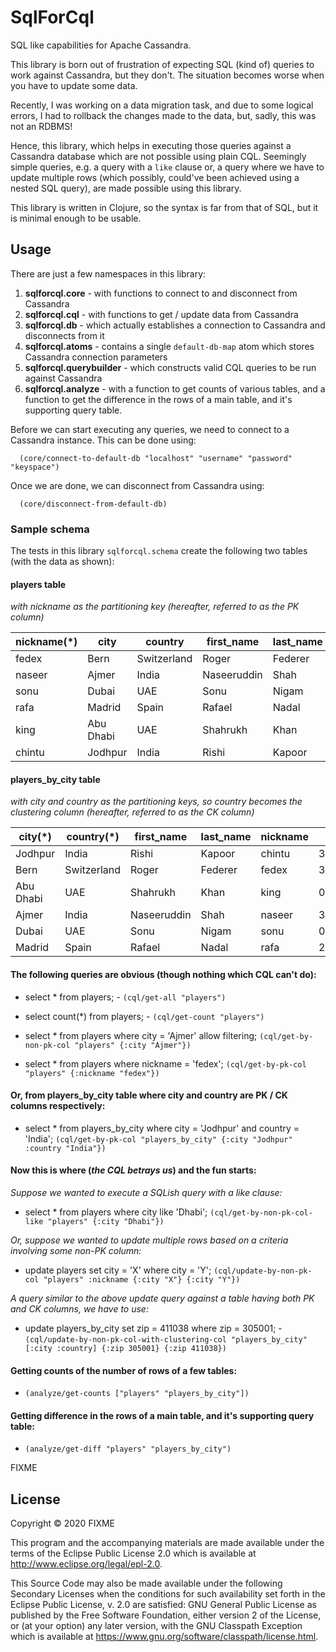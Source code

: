# SqlForCql

SQL like capabilities for Apache Cassandra.

This library is born out of frustration of expecting SQL (kind of) queries to work against Cassandra, but they don't. 
The situation becomes worse when you have to update some data.

Recently, I was working on a data migration task, and due to some logical errors, I had to rollback the changes made to
the data, but, sadly, this was not an RDBMS!

Hence, this library, which helps in executing those queries against a Cassandra database which are not possible using 
plain CQL. Seemingly simple queries, e.g. a query with a `like` clause or, a query where we have to update multiple
rows (which possibly, could've been achieved using a nested SQL query), are made possible using this library.

This library is written in Clojure, so the syntax is far from that of SQL, but it is minimal enough to be usable.

## Usage

There are just a few namespaces in this library:

1. **sqlforcql.core** - with functions to connect to and disconnect from Cassandra
2. **sqlforcql.cql** - with functions to get / update data from Cassandra
3. **sqlforcql.db** - which actually establishes a connection to Cassandra and disconnects from it
4. **sqlforcql.atoms** - contains a single `default-db-map` atom which stores Cassandra connection parameters
5. **sqlforcql.querybuilder** - which constructs valid CQL queries to be run against Cassandra
6. **sqlforcql.analyze** - with a function to get counts of various tables, and a function to get the difference in the 
   rows of a main table, and it's supporting query table.

Before we can start executing any queries, we need to connect to a Cassandra instance. This can be done using:
```
  (core/connect-to-default-db "localhost" "username" "password" "keyspace")
```

Once we are done, we can disconnect from Cassandra using:
```
  (core/disconnect-from-default-db)
```

### Sample schema

The tests in this library `sqlforcql.schema` create the following two tables (with the data as shown):

#### players table

*with nickname as the partitioning key (hereafter, referred to as the PK column)*

|nickname(*)|city     |country    |first_name |last_name|zip   |
|-----------|---------|-----------|-----------|---------|------|
|fedex      |Bern     |Switzerland|Roger      |Federer  |3001  |
|naseer     |Ajmer    |India      |Naseeruddin|Shah     |305001|
|sonu       |Dubai    |UAE        |Sonu       |Nigam    |00000 |
|rafa       |Madrid   |Spain      |Rafael     |Nadal    |28001 |
|king       |Abu Dhabi|UAE        |Shahrukh   |Khan     |00000 |
|chintu     |Jodhpur  |India      |Rishi      |Kapoor   |305001|

#### players_by_city table

*with city and country as the partitioning keys, so country becomes the clustering column (hereafter, referred to as 
the CK column)*

|city(*)  |country(*) |first_name |last_name  |nickname|zip   |
|---------|-----------|-----------|-----------|--------|------|
|Jodhpur  |India      |Rishi      |Kapoor     |chintu  |305001|
|Bern     |Switzerland|Roger      |Federer    |fedex   |3001  |
|Abu Dhabi|UAE        |Shahrukh   |Khan       |king    |00000 |
|Ajmer    |India      |Naseeruddin|Shah       |naseer  |305001|
|Dubai    |UAE        |Sonu       |Nigam      |sonu    |00000 |
|Madrid   |Spain      |Rafael     |Nadal      |rafa    |28001 |

#### The following queries are obvious (though nothing which CQL can't do):

* select * from players; - `(cql/get-all "players")`

* select count(*) from players; - `(cql/get-count "players")`

* select * from players where city = 'Ajmer' allow filtering; `(cql/get-by-non-pk-col "players" {:city "Ajmer"})`

* select * from players where nickname = 'fedex'; `(cql/get-by-pk-col "players" {:nickname "fedex"})`

#### Or, from players_by_city table where city and country are PK / CK columns respectively:

* select * from players_by_city where city = 'Jodhpur' and country = 'India'; 
`(cql/get-by-pk-col "players_by_city" {:city "Jodhpur" :country "India"})`

#### Now this is where (_the CQL betrays us_) and the fun starts:

_Suppose we wanted to execute a SQLish query with a like clause:_
* select * from players where city like 'Dhabi'; `(cql/get-by-non-pk-col-like "players" {:city "Dhabi"})`

_Or, suppose we wanted to update multiple rows based on a criteria involving some non-PK column:_
* update players set city = 'X' where city = 'Y'; `(cql/update-by-non-pk-col "players" :nickname {:city "X"} {:city "Y"})`

_A query similar to the above update query against a table having both PK and CK columns, we have to use:_
* update players_by_city set zip = 411038 where zip = 305001; - `(cql/update-by-non-pk-col-with-clustering-col "players_by_city" [:city :country] {:zip 305001} {:zip 411038})`

#### Getting counts of the number of rows of a few tables:
* `(analyze/get-counts ["players" "players_by_city"])`

#### Getting difference in the rows of a main table, and it's supporting query table:
* `(analyze/get-diff "players" "players_by_city")`

FIXME

## License

Copyright © 2020 FIXME

This program and the accompanying materials are made available under the
terms of the Eclipse Public License 2.0 which is available at
http://www.eclipse.org/legal/epl-2.0.

This Source Code may also be made available under the following Secondary
Licenses when the conditions for such availability set forth in the Eclipse
Public License, v. 2.0 are satisfied: GNU General Public License as published by
the Free Software Foundation, either version 2 of the License, or (at your
option) any later version, with the GNU Classpath Exception which is available
at https://www.gnu.org/software/classpath/license.html.
